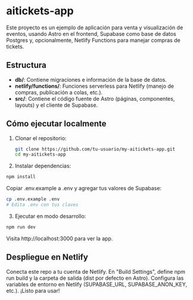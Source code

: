 # aitickets-app

Este proyecto es un ejemplo de aplicación para venta y visualización de eventos,
usando Astro en el frontend, Supabase como base de datos Postgres y, opcionalmente,
Netlify Functions para manejar compras de tickets.

## Estructura

- **db/**: Contiene migraciones e información de la base de datos.
- **netlify/functions/**: Funciones serverless para Netlify (manejo de compras, publicación a colas, etc.).
- **src/**: Contiene el código fuente de Astro (páginas, componentes, layouts) y el cliente de Supabase.

## Cómo ejecutar localmente

1. Clonar el repositorio:
   ```bash
   git clone https://github.com/tu-usuario/my-aitickets-app.git
   cd my-aitickets-app
    ```

2. Instalar dependencias:

```bash
npm install
```

Copiar .env.example a .env y agregar tus valores de Supabase:

```bash
cp .env.example .env
# Edita .env con tus claves
```

3. Ejecutar en modo desarrollo:

```bash
npm run dev
```
Visita http://localhost:3000 para ver la app.

## Despliegue en Netlify
Conecta este repo a tu cuenta de Netlify.
En "Build Settings", define npm run build y la carpeta de salida (dist por defecto en Astro).
Configura las variables de entorno en Netlify (SUPABASE_URL, SUPABASE_ANON_KEY, etc.).
¡Listo para usar!
